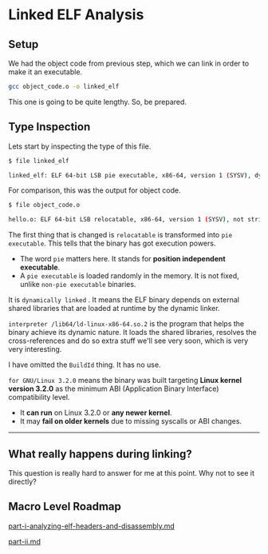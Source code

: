 # Linked ELF Analysis

## Setup

We had the object code from previous step, which we can link in order to make it an executable.

```bash
gcc object_code.o -o linked_elf
```

This one is going to be quite lengthy. So, be prepared.

## Type Inspection

Lets start by inspecting the type of this file.

```bash
$ file linked_elf

linked_elf: ELF 64-bit LSB pie executable, x86-64, version 1 (SYSV), dynamically linked, interpreter /lib64/ld-linux-x86-64.so.2, for GNU/Linux 3.2.0, not stripped
```

For comparison, this was the output for object code.

```bash
$ file object_code.o

hello.o: ELF 64-bit LSB relocatable, x86-64, version 1 (SYSV), not stripped
```

The first thing that is changed is `relocatable` is transformed into `pie executable`. This tells that the binary has got execution powers.

* The word `pie` matters here. It stands for **position independent executable**.
* A `pie executable` is loaded randomly in the memory. It is not fixed, unlike `non-pie executable` binaries.

It is `dynamically linked` . It means the ELF binary depends on external shared libraries that are loaded at runtime by the dynamic linker.

`interpreter /lib64/ld-linux-x86-64.so.2` is the program that helps the binary achieve its dynamic nature. It loads the shared libraries, resolves the cross-references and do so extra stuff we'll see very soon, which is very very interesting.

I have omitted the `BuildId` thing. It has no use.

`for GNU/Linux 3.2.0` means the binary was built targeting **Linux kernel version 3.2.0** as the minimum ABI (Application Binary Interface) compatibility level.

* It **can run** on Linux 3.2.0 or **any newer kernel**.
* It may **fail on older kernels** due to missing syscalls or ABI changes.

***

## What really happens during linking?

This question is really hard to answer for me at this point. Why not to see it directly?

## Macro Level Roadmap

[part-i-analyzing-elf-headers-and-disassembly.md](part-i-analyzing-elf-headers-and-disassembly.md "mention")

[part-ii.md](part-ii.md "mention")











